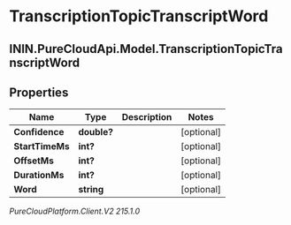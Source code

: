 # TranscriptionTopicTranscriptWord

## ININ.PureCloudApi.Model.TranscriptionTopicTranscriptWord

## Properties

|Name | Type | Description | Notes|
|------------ | ------------- | ------------- | -------------|
| **Confidence** | **double?** |  | [optional] |
| **StartTimeMs** | **int?** |  | [optional] |
| **OffsetMs** | **int?** |  | [optional] |
| **DurationMs** | **int?** |  | [optional] |
| **Word** | **string** |  | [optional] |



_PureCloudPlatform.Client.V2 215.1.0_
